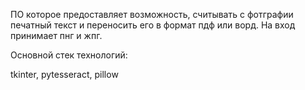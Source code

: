 ПО которое предоставляет возможность, считывать с фотграфии печатный текст и переносить его в формат пдф или ворд.
На вход принимает пнг и жпг.

Основной стек технологий:

tkinter, pytesseract, pillow
